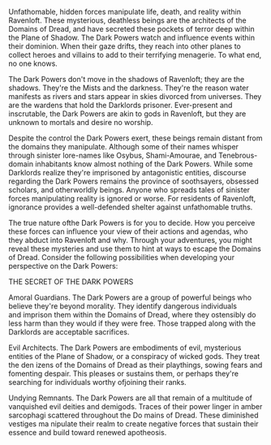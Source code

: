 Unfathomable, hidden forces manipulate life, death, and reality within Ravenloft. These mysterious, deathless beings are the architects of the Domains of Dread, and have secreted these pockets of terror deep within the Plane of Shadow. The Dark Powers watch and influence events within their dominion. When their gaze drifts, they reach into other planes to collect heroes and villains to add to their terrifying menagerie. To what end, no one knows.

The Dark Powers don't move in the shadows of Ravenloft; they are the shadows. They're the Mists and the darkness. They're the reason water manifests as rivers and stars appear in skies divorced from universes. They are the wardens that hold the Darklords prisoner. Ever-present and inscrutable, the Dark Powers are akin to gods in Ravenloft, but they are unknown to mortals and desire no worship.

Despite the control the Dark Powers exert, these beings remain distant from the domains they manipulate. Although some of their names whisper through sinister lore-names like Osybus, Shami-Amourae, and Tenebrous-domain inhabitants know almost nothing of the Dark Powers. While some Darklords realize they're imprisoned by antagonistic entities, discourse regarding the Dark Powers remains the province of soothsayers, obsessed scholars, and otherworldly beings. Anyone who spreads tales of sinister forces manipulating reality is ignored or worse. For residents of Ravenloft, ignorance provides a well-defended shelter against unfathomable truths.

The true nature ofthe Dark Powers is for you to decide. How you perceive these forces can influence your view of their actions and agendas, who they abduct into Ravenloft and why. Through your adventures, you might reveal these mysteries and use them to hint at ways to escape the Domains of Dread. Consider the following possibilities when developing your perspective on the Dark Powers:

THE SECRET OF THE DARK POWERS

Amoral Guardians. The Dark Powers are a group of powerful beings who believe they're beyond morality. They identify dangerous individuals  
and imprison them within the Domains of Dread, where they ostensibly do less harm than they would if they were free. Those trapped along with the Darklords are acceptable sacrifices.

Evil Architects. The Dark Powers are embodiments of evil, mysterious entities of the Plane of Shadow, or a conspiracy of wicked gods. They treat the den­ izens of the Domains of Dread as their playthings, sowing fears and fomenting despair. This pleases or sustains them, or perhaps they're searching for individuals worthy ofjoining their ranks.

Undying Remnants. The Dark Powers are all that remain of a multitude of vanquished evil deities and demigods. Traces of their power linger in amber sarcophagi scattered throughout the Do­ mains of Dread. These diminished vestiges ma­ nipulate their realm to create negative forces that sustain their essence and build toward renewed apotheosis.